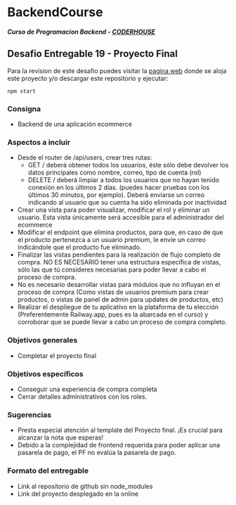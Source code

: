 # BackendCourse

**_Curso de Programacion Backend - [CODERHOUSE](https://www.coderhouse.com/)_**

## Desafio Entregable 19 - Proyecto Final

Para la revision de este desafio puedes visitar la [pagina web](https://backendcourse-production.up.railway.app/) donde se aloja este proyecto y/o descargar este repositorio y ejecutar:

```
npm start
```

### Consigna

- Backend de una aplicación ecommerce

### Aspectos a incluir

- Desde el router de /api/users, crear tres rutas:
  - GET / deberá obtener todos los usuarios, éste sólo debe devolver los datos principales como nombre, correo, tipo de cuenta (rol)
  - DELETE / deberá limpiar a todos los usuarios que no hayan tenido conexión en los últimos 2 días. (puedes hacer pruebas con los últimos 30 minutos, por ejemplo). Deberá enviarse un correo indicando al usuario que su cuenta ha sido eliminada por inactividad
- Crear una vista para poder visualizar, modificar el rol y eliminar un usuario. Esta vista únicamente será accesible para el administrador del ecommerce
- Modificar el endpoint que elimina productos, para que, en caso de que el producto pertenezca a un usuario premium, le envíe un correo indicándole que el producto fue eliminado.
- Finalizar las vistas pendientes para la realización de flujo completo de compra. NO ES NECESARIO tener una estructura específica de vistas, sólo las que tú consideres necesarias para poder llevar a cabo el proceso de compra.
- No es necesario desarrollar vistas para módulos que no influyan en el proceso de compra (Como vistas de usuarios premium para crear productos, o vistas de panel de admin para updates de productos, etc)
- Realizar el despliegue de tu aplicativo en la plataforma de tu elección (Preferentemente Railway.app, pues es la abarcada en el curso) y corroborar que se puede llevar a cabo un proceso de compra completo.

### Objetivos generales

- Completar el proyecto final

### Objetivos específicos

- Conseguir una experiencia de compra completa
- Cerrar detalles administrativos con los roles.

### Sugerencias

- Presta especial atención al template del Proyecto final. ¡Es crucial para alcanzar la nota que esperas!
- Debido a la complejidad de frontend requerida para poder aplicar una pasarela de pago, el PF no evalúa la pasarela de pago.

### Formato del entregable

- Link al repositorio de github sin node_modules
- Link del proyecto desplegado en la online

[comment]: <> (Este desafio pertenece a la clase 46 "Pasarelas de pago")
